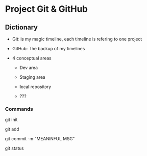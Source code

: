 # Project Git & GitHub

## Dictionary

- Git: is my magic timeline, each timeline is refering to one project

- GitHub: The backup of my timelines

- 4 conceptual areas
  
  - Dev area
  
  - Staging area
  
  - local repository
  
  - ???

### Commands

git init

git add

git commit -m "MEANINFUL MSG" 

git status
